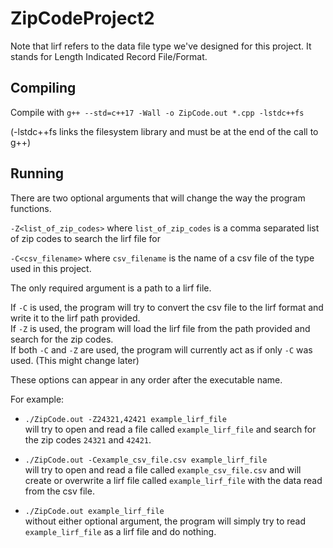 # ZipCodeProject2

Note that lirf refers to the data file type we've designed for this project. It stands for Length Indicated Record File/Format. 

## Compiling
Compile with `g++ --std=c++17 -Wall -o ZipCode.out *.cpp -lstdc++fs` 

(-lstdc++fs links the filesystem library and must be at the end of the call to g++)

## Running
There are two optional arguments that will change the way the program functions.

  `-Z<list_of_zip_codes>` where `list_of_zip_codes` is a comma separated list of zip codes to search the lirf file for
  
  `-C<csv_filename>` where `csv_filename` is the name of a csv file of the type used in this project.

The only required argument is a path to a lirf file. 

If `-C` is used, the program will try to convert the csv file to the lirf format and write it to the lirf path provided.  
If `-Z` is used, the program will load the lirf file from the path provided and search for the zip codes.  
If both `-C` and `-Z` are used, the program will currently act as if only `-C` was used. (This might change later)

These options can appear in any order after the executable name. 

For example: 

- `./ZipCode.out -Z24321,42421 example_lirf_file`  
will try to open and read a file called `example_lirf_file` and search for the zip codes `24321` and `42421`.

- `./ZipCode.out -Cexample_csv_file.csv example_lirf_file`  
will try to open and read a file called `example_csv_file.csv` and will create or overwrite a lirf file called `example_lirf_file` with the data read from the csv file. 

- `./ZipCode.out example_lirf_file`  
without either optional argument, the program will simply try to read `example_lirf_file` as a lirf file and do nothing. 